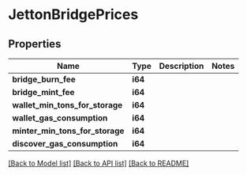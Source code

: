 # JettonBridgePrices

## Properties

Name | Type | Description | Notes
------------ | ------------- | ------------- | -------------
**bridge_burn_fee** | **i64** |  | 
**bridge_mint_fee** | **i64** |  | 
**wallet_min_tons_for_storage** | **i64** |  | 
**wallet_gas_consumption** | **i64** |  | 
**minter_min_tons_for_storage** | **i64** |  | 
**discover_gas_consumption** | **i64** |  | 

[[Back to Model list]](../README.md#documentation-for-models) [[Back to API list]](../README.md#documentation-for-api-endpoints) [[Back to README]](../README.md)


